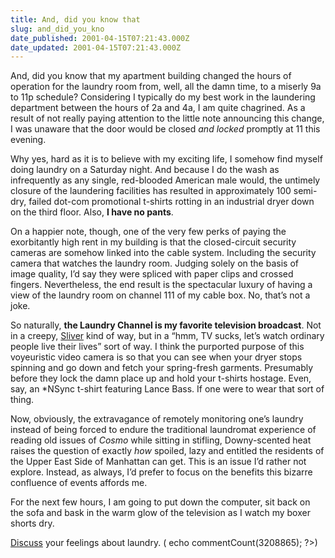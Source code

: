 ```yaml
---
title: And, did you know that
slug: and_did_you_kno
date_published: 2001-04-15T07:21:43.000Z
date_updated: 2001-04-15T07:21:43.000Z
---
```


And, did you know that my apartment building changed the hours of operation for the laundry room from, well, all the damn time, to a miserly 9a to 11p schedule? Considering I typically do my best work in the laundering department between the hours of 2a and 4a, I am quite chagrined. As a result of not really paying attention to the little note announcing this change, I was unaware that the door would be closed *and locked* promptly at 11 this evening.

Why yes, hard as it is to believe with my exciting life, I somehow find myself doing laundry on a Saturday night. And because I do the wash as infrequently as any single, red-blooded American male would, the untimely closure of the laundering facilities has resulted in approximately 100 semi-dry, failed dot-com promotional t-shirts rotting in an industrial dryer down on the third floor. Also, **I have no pants**.

On a happier note, though, one of the very few perks of paying the exorbitantly high rent in my building is that the closed-circuit security cameras are somehow linked into the cable system. Including the security camera that watches the laundry room. Judging solely on the basis of image quality, I’d say they were spliced with paper clips and crossed fingers. Nevertheless, the end result is the spectacular luxury of having a view of the laundry room on channel 111 of my cable box. No, that’s not a joke.

So naturally, **the Laundry Channel is my favorite television broadcast**. Not in a creepy, [Sliver](http://us.imdb.com/Title?0108162) kind of way, but in a “hmm, TV sucks, let’s watch ordinary people live their lives” sort of way. I think the purported purpose of this voyeuristic video camera is so that you can see when your dryer stops spinning and go down and fetch your spring-fresh garments. Presumably before they lock the damn place up and hold your t-shirts hostage. Even, say, an *NSync t-shirt featuring Lance Bass. If one were to wear that sort of thing.

Now, obviously, the extravagance of remotely monitoring one’s laundry instead of being forced to endure the traditional laundromat experience of reading old issues of *Cosmo* while sitting in stifling, Downy-scented heat raises the question of exactly *how* spoiled, lazy and entitled the residents of the Upper East Side of Manhattan can get. This is an issue I’d rather not explore. Instead, as always, I’d prefer to focus on the benefits this bizarre confluence of events affords me.

For the next few hours, I am going to put down the computer, sit back on the sofa and bask in the warm glow of the television as I watch my boxer shorts dry.

[Discuss](javascript:viewComments(3208865)) your feelings about laundry. ( echo commentCount(3208865); ?>)
